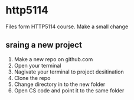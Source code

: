 # http5114
Files form HTTP5114 course.
Make a small change

## sraing a new project

1. Make a new repo on github.com
2. Open your terminal 
3. Nagivate your terminal to project desitination
4. Clone the repo
5. Change directory in to the new folder
6. Open CS code and point it to the same folder